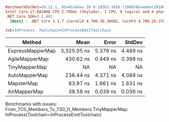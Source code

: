 ``` ini

BenchmarkDotNet=v0.12.1, OS=Windows 10.0.18363.1016 (1909/November2018Update/19H2)
Intel Core i7-6820HQ CPU 2.70GHz (Skylake), 1 CPU, 8 logical and 4 physical cores
.NET Core SDK=3.1.401
  [Host] : .NET Core 3.1.7 (CoreCLR 4.700.20.36602, CoreFX 4.700.20.37001), X64 RyuJIT

Job=InProcess  Toolchain=InProcessEmitToolchain  

```
|           Method |        Mean |    Error |   StdDev |
|----------------- |------------:|---------:|---------:|
| ExpressMapperMap | 3,325.05 ns | 5.376 ns | 4.489 ns |
|   AgileMapperMap |   430.62 ns | 0.449 ns | 0.398 ns |
|    TinyMapperMap |          NA |       NA |       NA |
|    AutoMapperMap |   236.44 ns | 4.371 ns | 4.089 ns |
|       MapsterMap |    83.97 ns | 1.661 ns | 1.631 ns |
|     AirMapperMap |    38.58 ns | 0.039 ns | 0.036 ns |

Benchmarks with issues:
  From_TC0_Members_To_TS0_I1_Members.TinyMapperMap: InProcess(Toolchain=InProcessEmitToolchain)
